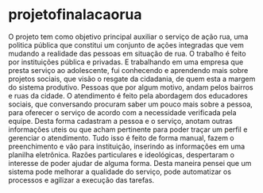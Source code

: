 # projetofinalacaorua
O projeto tem como objetivo principal auxiliar o serviço de ação rua, uma politica pública que constitui um conjunto de ações integradas que vem mudando a realidade 
das pessoas em situação de rua.
O trabalho é feito por instituições pública e privadas. 
E trabalhando em uma empresa que presta serviço ao adolescente, fui conhecendo e aprendendo mais sobre projetos sociais, que visão o resgate da cidadania,
de quem esta a margem do sistema produtivo. Pessoas que por algum motivo, andam pelos bairros e ruas da cidade. 
O atendimento é feito pela abordagem dos educadores sociais, que conversando procuram saber um pouco mais sobre a pessoa,
para oferecer o serviço de acordo com a necessidade verificada pela equipe. Desta forma cadastram a pessoa e o serviço, 
anotam outras informações uteis ou que acham pertinente para poder traçar um perfil e gerenciar o atendimento. 
Tudo isso é feito de forma manual, fazem o preenchimento e vão para instituição, inserindo as informações em uma planilha eletrônica. 
Razões particulares e ideológicas, despertaram o interesse de poder ajudar de alguma forma. Desta maneira pensei que um sistema pode melhorar a qualidade do serviço, 
pode automatizar os processos e agilizar a execução das tarefas.
